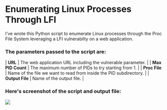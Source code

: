 # Enumerating Linux Processes Through LFI

I've wrote this Python script to enumerate Linux processes through the Proc File System leveraging a LFI vulnerabilty on a web application.

### The parameters passed to the script are:

| **URL** | The web application URL including the vulnerable parameter. |
| **Max PID Count** | The maximum number of PIDs to try starting from 1. |
| **Proc File** | Name of the file we want to read from inside the PID subdirectory. |
| **Output File** | Name of the output file. |

### Here's screenshot of the script and output file:

![](https://github.com/nobelh/PID-Enumeration-with-LFI/blob/main/pidlfi5.png)